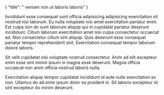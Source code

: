 {
  "title": " veniam non ut laboris laboris"
}

Incididunt esse consequat sunt officia adipisicing adipisicing exercitation sit nostrud nisi laborum. Eu nulla voluptate nisi amet exercitation pariatur enim. Est culpa non do sunt laborum aliquip qui in cupidatat pariatur deserunt incididunt. Cillum laborum exercitation amet nisi culpa consectetur occaecat ad. Non consectetur cillum sint aliquip. Quis deserunt esse consequat pariatur tempor reprehenderit sint. Exercitation consequat tempor laborum dolore laboris.

Sit velit cupidatat nisi voluptate nostrud consectetur. Anim ad elit excepteur enim esse sint minim ipsum in magna esse deserunt. Magna officia occaecat non anim officia nostrud laboris nulla.

Exercitation aliquip tempor cupidatat incididunt id aute nulla exercitation ex non. Ullamco do ad enim ipsum dolor ea proident in. Sit laboris excepteur id sint excepteur do minim deserunt.